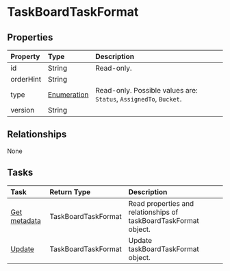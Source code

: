 # TaskBoardTaskFormat



## Properties
| Property	   | Type	|Description|
|:---------------|:--------|:----------|
|id|String| Read-only.|
|orderHint|String||
|type|[Enumeration](enumeration.md)| Read-only. Possible values are: `Status`, `AssignedTo`, `Bucket`.|
|version|String||

## Relationships
None


## Tasks

| Task		   | Return Type	|Description|
|:---------------|:--------|:----------|
|[Get metadata](../api/taskboardtaskformat_get.md) | TaskBoardTaskFormat |Read properties and relationships of taskBoardTaskFormat object.|
|[Update](../api/taskboardtaskformat_update.md) | TaskBoardTaskFormat	|Update taskBoardTaskFormat object. |
